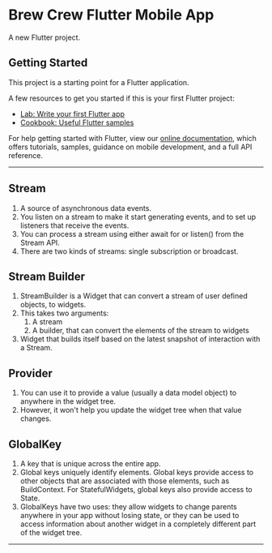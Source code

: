 # Brew Crew Flutter Mobile App

A new Flutter project.

## Getting Started

This project is a starting point for a Flutter application.

A few resources to get you started if this is your first Flutter project:

- [Lab: Write your first Flutter app](https://flutter.dev/docs/get-started/codelab)
- [Cookbook: Useful Flutter samples](https://flutter.dev/docs/cookbook)

For help getting started with Flutter, view our
[online documentation](https://flutter.dev/docs), which offers tutorials,
samples, guidance on mobile development, and a full API reference.

---

## Stream

1. A source of asynchronous data events.
2. You listen on a stream to make it start generating events,
   and to set up listeners that receive the events.
3. You can process a stream using either await for or listen() from the Stream API.
4. There are two kinds of streams: single subscription or broadcast.

## Stream Builder

1. StreamBuilder is a Widget that can convert a stream of user defined objects, to widgets.
2. This takes two arguments:
   1. A stream
   2. A builder, that can convert the elements of the stream to widgets
3. Widget that builds itself based on the latest snapshot of interaction with a Stream.

## Provider

1. You can use it to provide a value (usually a data model object) to anywhere in the widget tree.
2. However, it won't help you update the widget tree when that value changes.

## GlobalKey

1. A key that is unique across the entire app.
2. Global keys uniquely identify elements. Global keys provide access to other objects that are associated with those elements, such as BuildContext. For StatefulWidgets, global keys also provide access to State.
3. GlobalKeys have two uses: they allow widgets to change parents anywhere in your app without losing state, or they can be used to access information about another widget in a completely different part of the widget tree.

---
